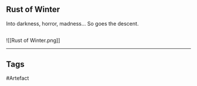 ## Rust of Winter
Into darkness, horror, madness...
So goes the descent.
## 
![[Rust of Winter.png]]

---
## Tags
#Artefact